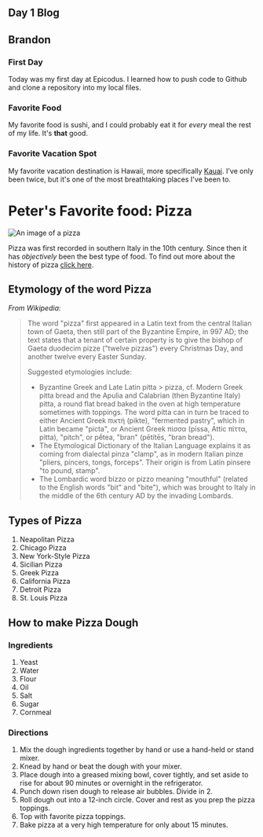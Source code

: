 ## Day 1 Blog

## Brandon

### First Day

Today was my first day at Epicodus. I learned how to push code to Github and clone a repository into my local files. 

### Favorite Food

My favorite food is sushi, and I could probably eat it for _every_ meal the rest of my life. It's **that** good.   

### Favorite Vacation Spot

My favorite vacation destination is Hawaii, more specifically [Kauai](https://en.wikipedia.org/wiki/Kauai). I've only been twice, but it's one of the most breathtaking places I've been to.

# Peter's Favorite food: Pizza

![An image of a pizza](https://www.biggerbolderbaking.com/wp-content/uploads/2019/07/15-Minute-Pizza-WS-Thumbnail.png)

Pizza was first recorded in southern Italy in the 10th century. Since then it has _objectively_ been the best type of food. To find out more about the history of pizza [click here](https://en.wikipedia.org/wiki/Pizza).

## Etymology of the word Pizza
_From Wikipedia:_
> The word "pizza" first appeared in a Latin text from the central Italian town of Gaeta, then still part of the Byzantine Empire, in 997 AD; the text states that a tenant of certain property is to give the bishop of Gaeta duodecim pizze ("twelve pizzas") every Christmas Day, and another twelve every Easter Sunday.
>
> Suggested etymologies include:
>
> * Byzantine Greek and Late Latin pitta > pizza, cf. Modern Greek pitta bread and the Apulia and Calabrian (then Byzantine Italy) pitta, a round flat bread baked in the oven at high temperature sometimes with toppings. The word pitta can in turn be traced to either Ancient Greek πικτή (pikte), "fermented pastry", which in Latin became "picta", or Ancient Greek πίσσα (pissa, Attic πίττα, pitta), "pitch", or pḗtea, "bran" (pētítēs, "bran bread").
> * The Etymological Dictionary of the Italian Language explains it as coming from dialectal pinza "clamp", as in modern Italian pinze "pliers, pincers, tongs, forceps". Their origin is from Latin pinsere "to pound, stamp".
> * The Lombardic word bizzo or pizzo meaning "mouthful" (related to the English words "bit" and "bite"), which was brought to Italy in the middle of the 6th century AD by the invading Lombards.

## Types of Pizza

1. Neapolitan Pizza
2. Chicago Pizza
3. New York-Style Pizza
4. Sicilian Pizza
5. Greek Pizza
6. California Pizza
7. Detroit Pizza
8. St. Louis Pizza

## How to make Pizza Dough
### Ingredients 
1. Yeast
2. Water
3. Flour
4. Oil
5. Salt
6. Sugar
7. Cornmeal

### Directions
1.  Mix the dough ingredients together by hand or use a hand-held or stand mixer.
2.  Knead by hand or beat the dough with your mixer.
3.  Place dough into a greased mixing bowl, cover tightly, and set aside to rise for about 90 minutes or overnight in the refrigerator.
4.  Punch down risen dough to release air bubbles. Divide in 2.
5.  Roll dough out into a 12-inch circle. Cover and rest as you prep the pizza toppings.
6.  Top with favorite pizza toppings.
7.  Bake pizza at a very high temperature for only about 15 minutes.